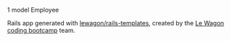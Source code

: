 1 model Employee

Rails app generated with [lewagon/rails-templates](https://github.com/lewagon/rails-templates), created by the [Le Wagon coding bootcamp](https://www.lewagon.com) team.
